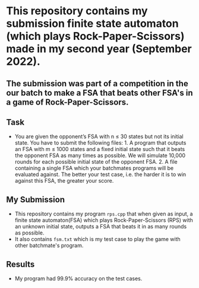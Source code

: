# This repository contains my submission finite state automaton (which plays Rock-Paper-Scissors) made in my second year (September 2022).

## The submission was part of a competition in the our batch to make a FSA that beats other FSA's in a game of Rock-Paper-Scissors.

## Task
- You are given the opponent’s FSA with n ≤ 30 states but not its initial state. You have to submit the
following files: 1. A program that outputs an FSA with m ≤ 1000 states and a fixed initial state such
that it beats the opponent FSA as many times as possible. We will simulate 10,000 rounds for each
possible initial state of the opponent FSA. 2. A file containing a single FSA which your batchmates
programs will be evaluated against. The better your test case, i.e. the harder it is to win against this
FSA, the greater your score.


## My Submission
- This repository contains my program `rps.cpp` that when given  as input, a finite state automaton(FSA) which plays Rock-Paper-Scissors (RPS) with an unknown initial state, outputs a FSA that beats it in as many rounds as possible.
- It also contains `fsm.txt` which is my test case to play the game with other batchmate's program.

## Results
- My program had 99.9% accuracy on the test cases.
